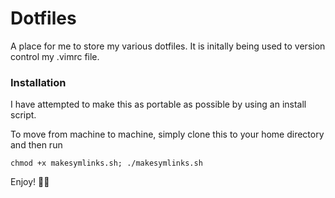 # Dotfiles

A place for me to store my various dotfiles. It is initally being used to version control my .vimrc file.

### Installation

I have attempted to make this as portable as possible by using an install script.

To move from machine to machine, simply clone this to your home directory and then run 

```
chmod +x makesymlinks.sh; ./makesymlinks.sh
```

Enjoy! ✌🏼
